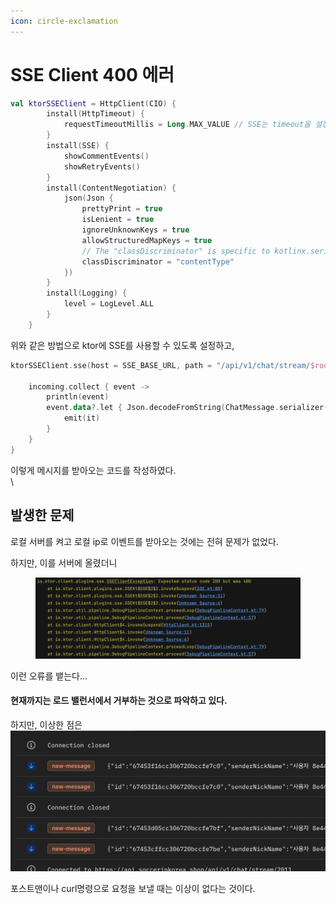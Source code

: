 ```yaml
---
icon: circle-exclamation
---
```


# SSE Client 400 에러

```kotlin
val ktorSSEClient = HttpClient(CIO) {
        install(HttpTimeout) {
            requestTimeoutMillis = Long.MAX_VALUE // SSE는 timeout을 설정하지 않음
        }
        install(SSE) {
            showCommentEvents()
            showRetryEvents()
        }
        install(ContentNegotiation) {
            json(Json {
                prettyPrint = true
                isLenient = true
                ignoreUnknownKeys = true
                allowStructuredMapKeys = true
                // The "classDiscriminator" is specific to kotlinx.serialization; ensure compatibility.
                classDiscriminator = "contentType"
            })
        }
        install(Logging) {
            level = LogLevel.ALL
        }
    }
```

위와 같은 방법으로 ktor에 SSE를 사용할 수 있도록 설정하고,



```kotlin
ktorSSEClient.sse(host = SSE_BASE_URL, path = "/api/v1/chat/stream/$roomId",port = 443) {

    incoming.collect { event ->
        println(event)
        event.data?.let { Json.decodeFromString(ChatMessage.serializer(), it) }?.let {
            emit(it)
        }
    }
}
```

이렇게 메시지를 받아오는 코드를 작성하였다.\
\


## 발생한 문제

로컬 서버를 켜고 로컬 ip로 이벤트를 받아오는 것에는 전혀 문제가 없었다.

하지만, 이를 서버에 올렸더니

<figure><img src="../../../.gitbook/assets/image.png" alt=""><figcaption></figcaption></figure>

이런 오류를 뱉는다...



#### 현재까지는 로드 밸런서에서 거부하는 것으로 파악하고 있다.

하지만, 이상한 점은 \
![](<../../../.gitbook/assets/image (1).png>)

포스트맨이나 curl명령으로 요청을 보낼 때는 이상이 없다는 것이다.



